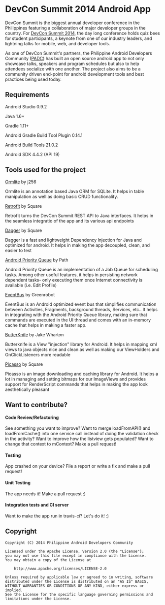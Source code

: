 DevCon Summit 2014 Android App
============

DevCon Summit is the biggest annual developer conference in the Philippines featuring a collaboration of major developer groups in the country. For [DevCon Summit 2014](http://summit.devcon.ph/#agenda), the day long conference holds quiz bees for student participants, a keynote from one of our industry leaders, and lightning talks for mobile, web, and developer tools.

As one of DevCon Summit's partners, the Philippine Android Developers Community ([PADC](https://www.facebook.com/groups/339892436056451/)) has built an open source android app to not only showcase talks, speakers and program schedules but also to help attendees socialize with one another. The project also aims to be a community driven end-point for android development tools and best practices being used today.

Requirements
--------
Android Studio 0.9.2

Java 1.6+

Gradle 1.11+

Android Gradle Build Tool Plugin 0.14.1

Android Build Tools 21.0.2

Android SDK 4.4.2 (API 19)

Tools used for the project
--------
[Ormlite](http://ormlite.com/) by j256
    <p>Ormlite is an annotation based Java ORM for SQLite. It helps in table manipulation as well as doing basic CRUD functionality.</p>
[Retrofit](http://square.github.io/retrofit/) by Square
    <p>Retrofit turns the DevCon Summit REST API to Java interfaces. It helps in the seamless integratio of the app and its various api endpoints</p>
[Dagger](http://square.github.io/dagger/) by Square
    <p>Dagger is a fast and lightweight Dependency Injection for Java and optimized for android. It helps in making the app decoupled, clean, and easier to test</p>
[Android Priority Queue](https://github.com/path/android-priority-jobqueue) by Path
    <p>Android Priority Queue is an implementation of a Job Queue for scheduling tasks. Among other useful features, it helps in persisting network dependent tasks- only executing them once Internet connectivity is available (i.e. Edit Profile)</p>
[EventBus](https://github.com/greenrobot/EventBus) by Greenrobot
    <p>EventBus is an Android optimized event bus that simplifies communication between Activities, Fragments, background threads, Services, etc.. It helps in integrating with the Android Priority Queue library, making sure that commands are executed in the UI thread and comes with an in-memory cache that helps in making a faster app.</p>
[ButterKnife](http://jakewharton.github.io/butterknife/) by Jake Wharton
    <p>Butterknife is a View "injection" library for Android. It helps in mapping xml views to java objects nice and clean as well as making our ViewHolders and OnClickListeners more readable</p>
[Picasso](http://square.github.io/picasso/) by Square
    <p>Picasso is an image downloading and caching library for Android. It helps a lot in managing and setting bitmaps for our ImageViews and provides support for RenderScript commands that helps in making the app look aesthetically pleasant</p>

Want to contribute?
--------

#### Code Review/Refactoring
See something you want to improve? Want to merge loadFromAPI() and loadFromCache() into one service call instead of doing the validation check in the activity? Want to improve how the listview gets populated? Want to change that context to mContext? Make a pull request! 

#### Testing
App crashed on your device? File a report or write a fix and make a pull request!

#### Unit Testing
The app needs it! Make a pull request :)

#### Integration tests and CI server
Want to make the app run in travis-ci? Let's do it! :)

<h2>Copyright</h2>

    Copyright (C) 2014 Philippine Android Developers Community

    Licensed under the Apache License, Version 2.0 (the "License");
    you may not use this file except in compliance with the License.
    You may obtain a copy of the License at

        http://www.apache.org/licenses/LICENSE-2.0

    Unless required by applicable law or agreed to in writing, software
    distributed under the License is distributed on an "AS IS" BASIS,
    WITHOUT WARRANTIES OR CONDITIONS OF ANY KIND, either express or implied.
    See the License for the specific language governing permissions and
    limitations under the License.
